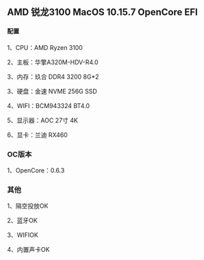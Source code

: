 ## AMD 锐龙3100 MacOS 10.15.7 OpenCore EFI

#### 配置

1、CPU：AMD Ryzen 3100

2、主板：华擎A320M-HDV-R4.0

3、内存：玖合 DDR4 3200 8G*2

3、硬盘：金速 NVME 256G SSD

4、WIFI：BCM943324 BT4.0

5、显示器：AOC 27寸 4K

6、显卡：兰迪 RX460

### OC版本

1、OpenCore：0.6.3

### 其他

1、隔空投放OK

2、蓝牙OK

3、WIFIOK

4、内置声卡OK